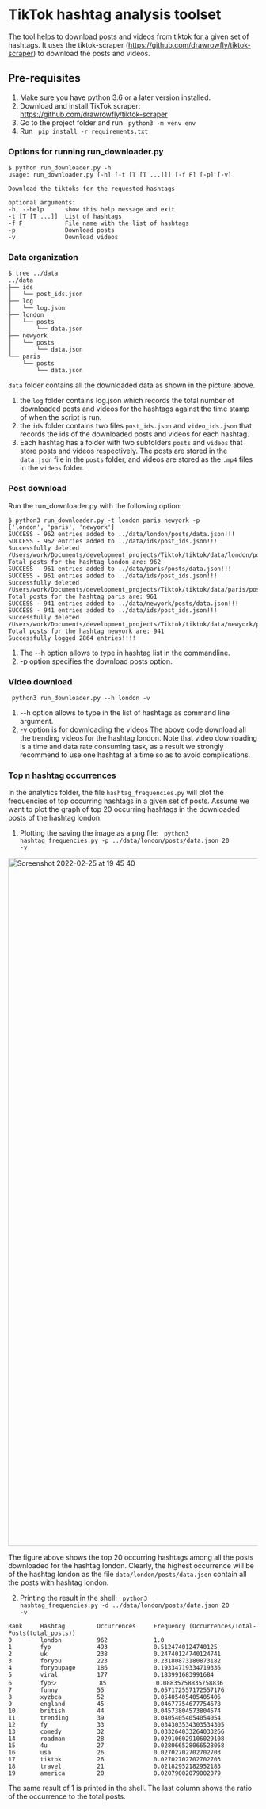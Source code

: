 # TikTok hashtag analysis toolset 
The tool helps to download posts and videos from tiktok for a given set of hashtags. It uses the tiktok-scraper (https://github.com/drawrowfly/tiktok-scraper) to download the posts and videos.

## Pre-requisites
1. Make sure you have python 3.6 or a later version installed.
2. Download and install TikTok scraper: https://github.com/drawrowfly/tiktok-scraper 
3. Go to the project folder and run <code> python3 -m venv env </code>
5. Run <code> pip install -r requirements.txt </code>



### Options for running run_downloader.py

```
$ python run_downloader.py -h
usage: run_downloader.py [-h] [-t [T [T ...]]] [-f F] [-p] [-v]

Download the tiktoks for the requested hashtags

optional arguments:
-h, --help      show this help message and exit
-t [T [T ...]]  List of hashtags
-f F            File name with the list of hashtags
-p              Download posts
-v              Download videos
```



### Data organization

```
$ tree ../data
../data
├── ids
│   └── post_ids.json
├── log
│   └── log.json
├── london
│   └── posts
│       └── data.json
├── newyork
│   └── posts
│       └── data.json
└── paris
    └── posts
        └── data.json
```

<code>data</code> folder contains all the downloaded data as shown in the picture above. 
1. the <code>log</code> folder contains log.json which records the total number of downloaded posts and videos for the hashtags against the time stamp of when the script is run.
2. the <code>ids</code> folder contains two files <code>post_ids.json</code> and <code>video_ids.json</code> that records the ids of the downloaded posts and videos for each hashtag.
3. Each hashtag has a folder with two subfolders <code>posts</code> and <code>videos</code> that store posts and videos respectively. The posts are stored in the <code>data.json</code> file in the <code>posts</code> folder, and videos are stored as the <code>.mp4</code> files in the <code>videos</code> folder.



### Post download 
Run the run_downloader.py with the following option:
```
$ python3 run_downloader.py -t london paris newyork -p
['london', 'paris', 'newyork']
SUCCESS - 962 entries added to ../data/london/posts/data.json!!!
SUCCESS - 962 entries added to ../data/ids/post_ids.json!!!
Successfully deleted /Users/work/Documents/development_projects/Tiktok/tiktok/data/london/posts/london_1651533070680.json!!!
Total posts for the hashtag london are: 962
SUCCESS - 961 entries added to ../data/paris/posts/data.json!!!
SUCCESS - 961 entries added to ../data/ids/post_ids.json!!!
Successfully deleted /Users/work/Documents/development_projects/Tiktok/tiktok/data/paris/posts/paris_1651533102789.json!!!
Total posts for the hashtag paris are: 961
SUCCESS - 941 entries added to ../data/newyork/posts/data.json!!!
SUCCESS - 941 entries added to ../data/ids/post_ids.json!!!
Successfully deleted /Users/work/Documents/development_projects/Tiktok/tiktok/data/newyork/posts/newyork_1651533125549.json!!!
Total posts for the hashtag newyork are: 941
Successfully logged 2864 entries!!!!
```

1. The --h option allows to type in hashtag list in the commandline.
2. -p option specifies the download posts option.


### Video download 
<code> python3 run_downloader.py --h london -v</code>

1. --h option allows to type in the list of hashtags as command line argument.
2. -v option is for downloading the videos
The above code download all the trending videos for the hashtag london. Note that video downloading is a time and data rate consuming task, as a result we strongly recommend to use one hashtag at a time so as to avoid complications.


### Top n hashtag occurrences 
In the analytics folder, the file <code>hashtag_frequencies.py</code> will plot the frequencies of top occurring hashtags in a given set of posts.
Assume we want to plot the graph of top 20 occurring hashtags in the downloaded posts of the hashtag london.

1. Plotting the saving the image as a png file: <code> python3 hashtag_frequencies.py -p ../data/london/posts/data.json 20 -v</code>

<img width="1390" alt="Screenshot 2022-02-25 at 19 45 40" src="https://user-images.githubusercontent.com/72805812/155770710-0d167bbb-4c44-44d2-ba1c-fa57026afea8.png">

The figure above shows the top 20 occurring hashtags among all the posts downloaded for the hashtag london. Clearly, the highest occurrence will be of the hashtag london as the file <code>data/london/posts/data.json</code> contain all the posts with hashtag london.

2. Printing the result in the shell: <code> python3 hashtag_frequencies.py -d ../data/london/posts/data.json 20 -v</code>

```
Rank     Hashtag         Occurrences     Frequency (Occurrences/Total-Posts(total_posts))
0        london          962             1.0            
1        fyp             493             0.5124740124740125
2        uk              238             0.24740124740124741
3        foryou          223             0.23180873180873182
4        foryoupage      186             0.19334719334719336
5        viral           177             0.183991683991684
6        fypシ            85              0.08835758835758836
7        funny           55              0.057172557172557176
8        xyzbca          52              0.05405405405405406
9        england         45              0.04677754677754678
10       british         44              0.04573804573804574
11       trending        39              0.04054054054054054
12       fy              33              0.034303534303534305
13       comedy          32              0.033264033264033266
14       roadman         28              0.029106029106029108
15       4u              27              0.028066528066528068
16       usa             26              0.02702702702702703
17       tiktok          26              0.02702702702702703
18       travel          21              0.02182952182952183
19       america         20              0.02079002079002079
```

The same result of 1 is printed in the shell. The last column shows the ratio of the occurrence to the total posts.


